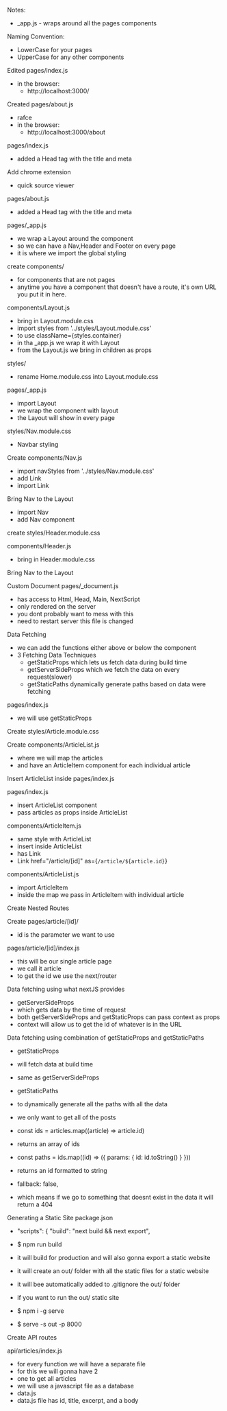 Notes:

- \_app.js - wraps around all the pages components

Naming Convention:

- LowerCase for your pages
- UpperCase for any other components

Edited pages/index.js

- in the browser:
  - http://localhost:3000/

Created pages/about.js

- rafce
- in the browser:
  - http://localhost:3000/about

pages/index.js

- added a Head tag with the title and meta

Add chrome extension

- quick source viewer

pages/about.js

- added a Head tag with the title and meta

pages/\_app.js

- we wrap a Layout around the component
- so we can have a Nav,Header and Footer on every page
- it is where we import the global styling

create components/

- for components that are not pages
- anytime you have a component that doesn't have a route, it's own URL you put it in here.

components/Layout.js

- bring in Layout.module.css
- import styles from '../styles/Layout.module.css'
- to use className={styles.container}
- in tha \_app.js we wrap it with Layout
- from the Layout.js we bring in children as props

styles/

- rename Home.module.css into Layout.module.css

pages/\_app.js

- import Layout
- we wrap the component with layout
- the Layout will show in every page

styles/Nav.module.css

- Navbar styling

Create components/Nav.js

- import navStyles from '../styles/Nav.module.css'
- add Link
- import Link

Bring Nav to the Layout

- import Nav
- add Nav component

create styles/Header.module.css

components/Header.js

- bring in Header.module.css

Bring Nav to the Layout

Custom Document
pages/\_document.js

- has access to Html, Head, Main, NextScript
- only rendered on the server
- you dont probably want to mess with this
- need to restart server this file is changed

Data Fetching

- we can add the functions either above or below the component
- 3 Fetching Data Techniques
  - getStaticProps which lets us fetch data during build time
  - getServerSideProps which we fetch the data on every request(slower)
  - getStaticPaths dynamically generate paths based on data were fetching

pages/index.js

- we will use getStaticProps

Create styles/Article.module.css

Create components/ArticleList.js

- where we will map the articles
- and have an ArticleItem component for each individual article

Insert ArticleList inside pages/index.js

pages/index.js

- insert ArticleList component
- pass articles as props inside ArticleList

components/ArticleItem.js

- same style with ArticleList
- insert inside ArticleList
- has Link
- Link href="/article/[id]" as={`/article/${article.id}`}

components/ArticleList.js

- import ArticleItem
- inside the map we pass in ArticleItem with individual article

Create Nested Routes

Create pages/article/[id]/

- id is the parameter we want to use

pages/article/[id]/index.js

- this will be our single article page
- we call it article
- to get the id we use the next/router

Data fetching using what nextJS provides

- getServerSideProps
- which gets data by the time of request
- both getServerSideProps and getStaticProps can pass context as props
- context will allow us to get the id of whatever is in the URL

Data fetching using combination of getStaticProps and getStaticPaths

- getStaticProps
- will fetch data at build time
- same as getServerSideProps

- getStaticPaths
- to dynamically generate all the paths with all the data
- we only want to get all of the posts

- const ids = articles.map((article) => article.id)
- returns an array of ids

- const paths = ids.map((id) => ({ params: { id: id.toString() } }))
- returns an id formatted to string

- fallback: false,
- which means if we go to something that doesnt exist in the data it will return a 404

Generating a Static Site
package.json

- "scripts": {
  "build": "next build && next export",
- $ npm run build
- it will build for production and will also gonna export a static website
- it will create an out/ folder with all the static files for a static website
- it will bee automatically added to .gitignore the out/ folder

- if you want to run the out/ static site
- $ npm i -g serve
- $ serve -s out -p 8000

Create API routes

api/articles/index.js

- for every function we will have a separate file
- for this we will gonna have 2
- one to get all articles
- we will use a javascript file as a database
- data.js
- data.js file has id, title, excerpt, and a body

